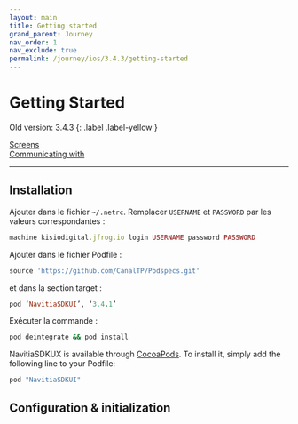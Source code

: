 ```yaml
---
layout: main
title: Getting started
grand_parent: Journey
nav_order: 1
nav_exclude: true
permalink: /journey/ios/3.4.3/getting-started
---
```


# Getting Started

Old version: 3.4.3
{: .label .label-yellow }

[Screens](/navitia_sdk_docs/journey/ios/3.4.3/screens)<br>
[Communicating with](/navitia_sdk_docs/journey/ios/3.4.3/communicating-with)

---

## Installation

Ajouter dans le fichier `~/.netrc`. Remplacer `USERNAME` et `PASSWORD` par les valeurs correspondantes :
```ruby
machine kisiodigital.jfrog.io login USERNAME password PASSWORD
```
 
Ajouter dans le fichier Podfile :
```ruby
source 'https://github.com/CanalTP/Podspecs.git'
```
 
et dans la section target :
```ruby
pod ‘NavitiaSDKUI’, ‘3.4.1’
```
 
Exécuter la commande :
```ruby
pod deintegrate && pod install
```


NavitiaSDKUX is available through [CocoaPods](http://cocoapods.org). To install
it, simply add the following line to your Podfile:

```ruby
pod "NavitiaSDKUI"
```

## Configuration & initialization